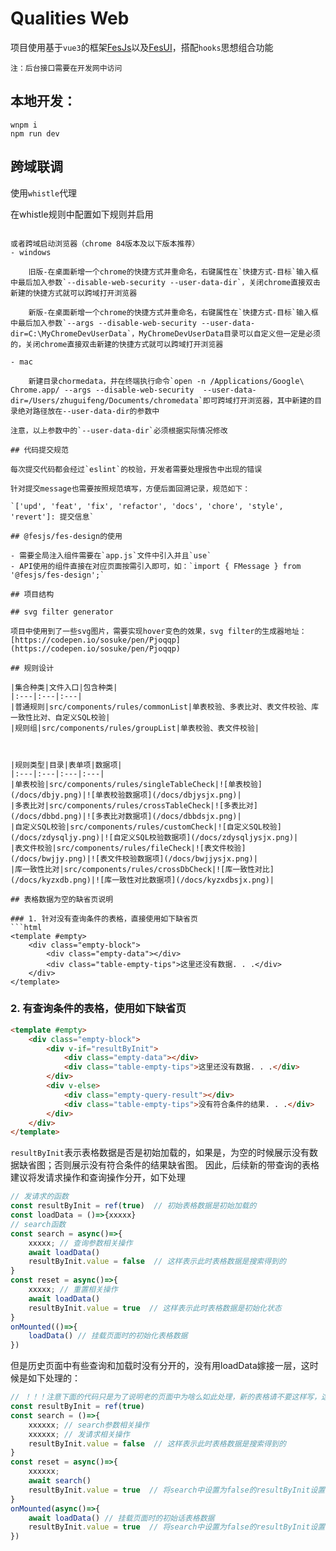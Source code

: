 # Qualities Web

项目使用基于`vue3`的框架[FesJs](https://winixt.gitee.io/fesjs/zh/)以及[FesUI](https://fes-design-4gvn317r3b6bfe17-1254145788.ap-shanghai.app.tcloudbase.com/)，搭配`hooks`思想组合功能

`注：后台接口需要在开发网中访问`

## 本地开发：
```
wnpm i
npm run dev
```

## 跨域联调

使用`whistle`代理

在whistle规则中配置如下规则并启用
```

或者跨域启动浏览器（chrome 84版本及以下版本推荐）
- windows

    旧版-在桌面新增一个chrome的快捷方式并重命名，右键属性在`快捷方式-目标`输入框中最后加入参数`--disable-web-security --user-data-dir`，关闭chrome直接双击新建的快捷方式就可以跨域打开浏览器

    新版-在桌面新增一个chrome的快捷方式并重命名，右键属性在`快捷方式-目标`输入框中最后加入参数`--args --disable-web-security --user-data-dir=C:\MyChromeDevUserData`，MyChromeDevUserData目录可以自定义但一定是必须的，关闭chrome直接双击新建的快捷方式就可以跨域打开浏览器

- mac

    新建目录chormedata，并在终端执行命令`open -n /Applications/Google\ Chrome.app/ --args --disable-web-security  --user-data-dir=/Users/zhuguifeng/Documents/chromedata`即可跨域打开浏览器，其中新建的目录绝对路径放在--user-data-dir的参数中

注意，以上参数中的`--user-data-dir`必须根据实际情况修改

## 代码提交规范

每次提交代码都会经过`eslint`的校验，开发者需要处理报告中出现的错误

针对提交message也需要按照规范填写，方便后面回溯记录，规范如下：

`['upd', 'feat', 'fix', 'refactor', 'docs', 'chore', 'style', 'revert']: 提交信息`

## @fesjs/fes-design的使用

- 需要全局注入组件需要在`app.js`文件中引入并且`use`
- API使用的组件直接在对应页面按需引入即可，如：`import { FMessage } from '@fesjs/fes-design';`

## 项目结构

## svg filter generator

项目中使用到了一些svg图片，需要实现hover变色的效果，svg filter的生成器地址：[https://codepen.io/sosuke/pen/Pjoqqp](https://codepen.io/sosuke/pen/Pjoqqp)

## 规则设计

|集合种类|文件入口|包含种类|
|:---|:---|:---|
|普通规则|src/components/rules/commonList|单表校验、多表比对、表文件校验、库一致性比对、自定义SQL校验|
|规则组|src/components/rules/groupList|单表校验、表文件校验|



|规则类型|目录|表单项|数据项|
|:---|:---|:---|:---|
|单表校验|src/components/rules/singleTableCheck|![单表校验](/docs/dbjy.png)|![单表校验数据项](/docs/dbjysjx.png)|
|多表比对|src/components/rules/crossTableCheck|![多表比对](/docs/dbbd.png)|![多表比对数据项](/docs/dbbdsjx.png)|
|自定义SQL校验|src/components/rules/customCheck|![自定义SQL校验](/docs/zdysqljy.png)|![自定义SQL校验数据项](/docs/zdysqljysjx.png)|
|表文件校验|src/components/rules/fileCheck|![表文件校验](/docs/bwjjy.png)|![表文件校验数据项](/docs/bwjjysjx.png)|
|库一致性比对|src/components/rules/crossDbCheck|![库一致性对比](/docs/kyzxdb.png)|![库一致性对比数据项](/docs/kyzxdbsjx.png)|

## 表格数据为空的缺省页说明

### 1. 针对没有查询条件的表格，直接使用如下缺省页
```html
<template #empty>
    <div class="empty-block">
        <div class="empty-data"></div>
        <div class="table-empty-tips">这里还没有数据. . .</div>
    </div>
</template>
```
### 2. 有查询条件的表格，使用如下缺省页
```html
<template #empty>
    <div class="empty-block">
        <div v-if="resultByInit">
            <div class="empty-data"></div>
            <div class="table-empty-tips">这里还没有数据. . .</div>
        </div>
        <div v-else>
            <div class="empty-query-result"></div>
            <div class="table-empty-tips">没有符合条件的结果. . .</div>
        </div>
    </div>
</template>
```
`resultByInit`表示表格数据是否是初始加载的，如果是，为空的时候展示没有数据缺省图；否则展示没有符合条件的结果缺省图。
因此，后续新的带查询的表格建议将发请求操作和查询操作分开，如下处理
```js
// 发请求的函数
const resultByInit = ref(true)  // 初始表格数据是初始加载的
const loadData = ()=>{xxxxx}
// search函数
const search = async()=>{
    xxxxx; // 查询参数相关操作
    await loadData()
    resultByInit.value = false  // 这样表示此时表格数据是搜索得到的
}
const reset = async()=>{
    xxxxx; // 重置相关操作
    await loadData()
    resultByInit.value = true  // 这样表示此时表格数据是初始化状态
}
onMounted(()=>{
    loadData() // 挂载页面时的初始化表格数据
})
```
但是历史页面中有些查询和加载时没有分开的，没有用loadData嫁接一层，这时候是如下处理的：

```js
// ！！！注意下面的代码只是为了说明老的页面中为啥么如此处理，新的表格请不要这样写，这样会将获取表格数据操作和查询操作耦合在一起，不利于后续针对查询、重置等功能进行特殊升级处理
const resultByInit = ref(true)  
const search = ()=>{
    xxxxxx; // search参数相关操作
    xxxxxx; // 发请求相关操作
    resultByInit.value = false  // 这样表示此时表格数据是搜索得到的
}
const reset = async()=>{
    xxxxxx;
    await search()
    resultByInit.value = true  // 将search中设置为false的resultByInit设置回来,这样表示此时表格数据是初始化状态
}
onMounted(async()=>{
    await loadData() // 挂载页面时的初始话表格数据
    resultByInit.value = true  // 将search中设置为false的resultByInit设置回来,这样表示此时表格数据是初始化状态
})
```


